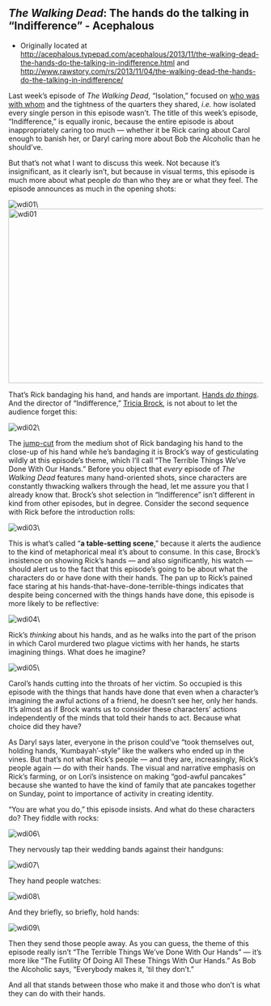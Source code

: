## <em>The Walking Dead</em>: The hands do the talking in “Indifference” - Acephalous

 * Originally located at http://acephalous.typepad.com/acephalous/2013/11/the-walking-dead-the-hands-do-the-talking-in-indifference.html and http://www.rawstory.com/rs/2013/11/04/the-walking-dead-the-hands-do-the-talking-in-indifference/

Last week’s episode of *The Walking Dead*, “Isolation,” focused on [who was with whom](http://www.rawstory.com/rs/2013/10/28/the-walking-dead-youre-never-alone-especially-in-isolation/) and the tightness of the quarters they shared, *i.e.*
 how isolated every single person in this episode wasn’t. The title of this week’s episode, “Indifference,” is equally ironic,  because the entire episode is about inappropriately caring too much —  whether it be Rick caring about Carol enough to banish her, or Daryl caring more about Bob the Alcoholic than he should’ve.

But that’s not what I want to discuss this week. Not because it’s insignificant, as it clearly isn’t, but because in visual terms, this episode is much more about what people *do* than who they are or what they feel. The episode announces as much in the opening shots:

![wdi01](images/tv/the-walking-dead/indifference/wdi01.jpg)\ 
<a href="http://www.rawstory.com/rs/wp-content/uploads/2013/11/wdi01.jpg"><img alt="wdi01" height="345" src="http://www.rawstory.com/rs/wp-content/uploads/2013/11/wdi01.jpg" style="display: block; margin-left: auto; margin-right: auto;" width="615"></a>

That’s Rick bandaging his hand, and hands are important. [Hands *do things*](http://www.lawyersgunsmoneyblog.com/2012/06/mad-men-hands-and-hands-and-hands-in-commissions-and-fees). And the director of “Indifference,” [Tricia Brock](http://www.imdb.com/name/nm0110644/?ref_=tt_ov_dr), is not about to let the audience forget this:

![wdi02](images/tv/the-walking-dead/indifference/wdi02.jpg)\ 

The [jump-cut](http://en.wikipedia.org/wiki/Jump_cut) from the medium shot of Rick bandaging his hand to the close-up of his hand while he’s bandaging it is Brock’s way of gesticulating wildly at this episode’s theme, which I’ll call “The Terrible Things We’ve Done With Our Hands.” Before you object that *every* episode of *The Walking Dead* features many hand-oriented shots, since characters are constantly thwacking walkers through the head, let me assure you that I already know that. Brock’s shot selection in “Indifference” isn’t different in kind from  other episodes, but in degree. Consider the second sequence with Rick  before the introduction rolls:

![wdi03](images/tv/the-walking-dead/indifference/wdi03.jpg)\ 

This is what’s called “**a table-setting scene**,” because it alerts the audience to the kind of metaphorical meal it’s about to consume. In this case, Brock’s insistence on showing Rick’s hands — and also significantly, his watch — should alert us to the fact that this episode’s going to be about what the characters do or have done with their hands. The pan up to Rick’s pained face staring at his hands-that-have-done-terrible-things indicates that despite being concerned with the things hands have done, this episode is more likely to be reflective:

![wdi04](images/tv/the-walking-dead/indifference/wdi04.jpg)\ 

Rick’s *thinking* about his hands, and as he walks into the part of the prison in which Carol murdered two plague victims with her hands, he starts imagining things. What does he imagine?

![wdi05](images/tv/the-walking-dead/indifference/wdi05.jpg)\ 

Carol’s hands cutting into the throats of her victim. So occupied is this episode with the things that hands have done that even when a character’s imagining the awful actions of a friend, he doesn’t see her, only her hands. It’s almost as if Brock wants us to consider these characters’ actions independently of the minds that told their hands to act. Because what choice did they have?

As Daryl says later, everyone in the prison could’ve “took themselves out, holding hands, ‘Kumbayah’-style” like the walkers who ended up in the vines. But that’s not what Rick’s people — and they are, increasingly, Rick’s people again — do with their hands. The visual and narrative emphasis on Rick’s farming, or on Lori’s insistence on making “god-awful pancakes” because she wanted to have the kind of family that ate pancakes together on Sunday, point to importance of activity in creating identity.

“You are what you do,” this episode insists. And what do these characters do? They fiddle with rocks:

![wdi06](images/tv/the-walking-dead/indifference/wdi06.jpg)\ 

They nervously tap their wedding bands against their handguns:

![wdi07](images/tv/the-walking-dead/indifference/wdi07.jpg)\ 

They hand people watches:

![wdi08](images/tv/the-walking-dead/indifference/wdi08.jpg)\ 

And they briefly, so briefly, hold hands:

![wdi09](images/tv/the-walking-dead/indifference/wdi09.jpg)\ 

Then they send those people away. As you can guess, the theme of this episode really isn’t “The Terrible Things We’ve Done With Our Hands” — it’s more like “The Futility Of Doing All These Things With Our Hands.” As Bob the Alcoholic says, “Everybody makes it, ’til they don’t.”

And all that stands between those who make it and those who don’t is what they can do with their hands.
